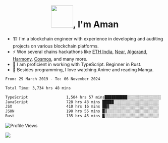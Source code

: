 <h1 align="center"><img src="https://media2.giphy.com/media/v1.Y2lkPTc5MGI3NjExZmx5c2N1N2lkbjg5NnI3ajI2ZXhxZ24yZ3cxcmJibTZrMWZkbjlxaSZlcD12MV9pbnRlcm5hbF9naWZfYnlfaWQmY3Q9Zw/AFdcYElkoNAUE/giphy.webp" width="70">, I'm Aman</h1>

- 🏗️ I'm a blockchain engineer with experience in developing and auditing projects on various blockchain platforms.
- ⚡ Won several chains hackathons like [ETH India](https://devfolio.co/projects/hivm-hybrid-intent-virtual-machine-3ba1), [Near](https://medium.com/encode-club/encode-x-near-hackathon-finale-prizewinners-and-summary-fcf6e409ab07), [Algorand](https://algorand-innovate.hackerearth.com), [Harmony](https://medium.com/harmony-one/winners-of-the-hack-the-horizon-hackathon-ae04f95b71ab), [Cosmos](https://www.hackerearth.com/challenges/hackathon/hackatom-india/), and many more.
- 🌊 I am proficient in working with TypeScript. Beginner in Rust.
- 🍣 Besides programming, I love watching Anime and reading Manga.

<!--START_SECTION:waka-->

```txt
From: 29 March 2019 - To: 06 November 2024

Total Time: 3,734 hrs 48 mins

TypeScript                 1,504 hrs 57 mins██████████░░░░░░░░░░░░░░░   40.30 %
JavaScript                 728 hrs 43 mins █████░░░░░░░░░░░░░░░░░░░░   19.51 %
JSX                        410 hrs 16 mins ██▓░░░░░░░░░░░░░░░░░░░░░░   10.99 %
JSON                       198 hrs 55 mins █▒░░░░░░░░░░░░░░░░░░░░░░░   05.33 %
Rust                       135 hrs 45 mins █░░░░░░░░░░░░░░░░░░░░░░░░   03.64 %
```

<!--END_SECTION:waka-->

![Profile Views](https://komarev.com/ghpvc/?username=amanraj1608&label=Profile%20views&color=0e75b6&style=flat-square)

![](https://hit.yhype.me/github/profile?user_id=42104907)

